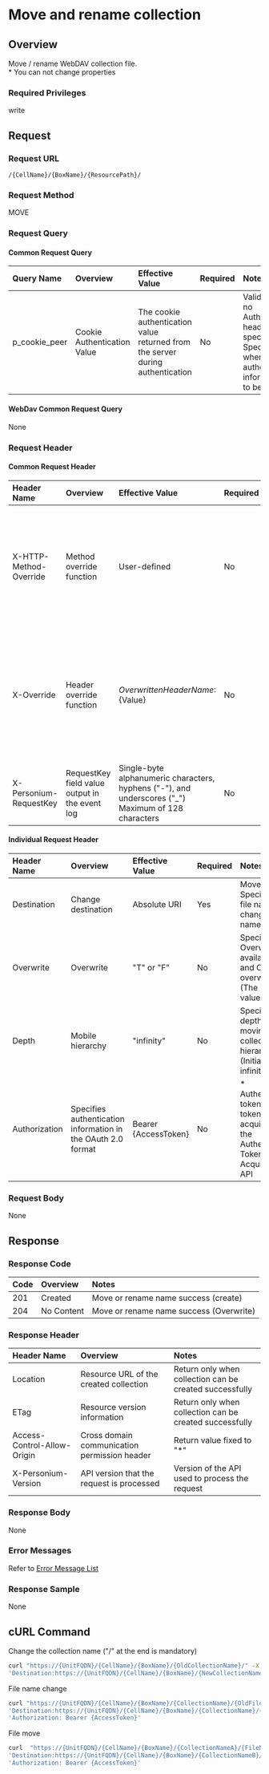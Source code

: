 # Move and rename collection

## Overview

Move / rename WebDAV collection file.  
\* You can not change properties

### Required Privileges

write

## Request

### Request URL

```
/{CellName}/{BoxName}/{ResourcePath}/
```

### Request Method

MOVE

### Request Query

#### Common Request Query

|Query Name|Overview|Effective Value|Required|Notes|
|:--|:--|:--|:--|:--|
|p_cookie_peer|Cookie Authentication Value|The cookie authentication value returned from the server during authentication|No|Valid only if no Authorization header specified<br>Specify this when cookie authentication information is to be used|

#### WebDav Common Request Query

None

### Request Header

#### Common Request Header

|Header Name|Overview|Effective Value|Required|Notes|
|:--|:--|:--|:--|:--|
|X-HTTP-Method-Override|Method override function|User-defined|No|Specifying this value in a request with the POST method indicates that the specified value is used as the method|
|X-Override|Header override function|${OverwrittenHeaderName}:${Value}|No|The normal HTTP header value is overwritten. Specify multiple X-Override headers for the overwriting of multiple headers|
|X-Personium-RequestKey|RequestKey field value output in the event log|Single-byte alphanumeric characters, hyphens ("-"), and underscores ("_")<br>Maximum of 128 characters|No||

#### Individual Request Header

|Header Name|Overview|Effective Value|Required|Notes|
|:--|:--|:--|:--|:--|
|Destination|Change destination|Absolute URI|Yes|Move / Specify the file name to change the name.|
|Overwrite|Overwrite|"T" or "F"|No|Specify Overwrite available("T") and Can not overwrite("F").(The initial value is "F")|
|Depth|Mobile hierarchy|"infinity"|No|Specify the depth of the moving collection hierarchy. (Initial value is infinite)|
|Authorization|Specifies authentication information in the OAuth 2.0 format|Bearer {AccessToken}|No|* Authentication tokens are the tokens acquired using the Authentication Token Acquisition API|

### Request Body

None


## Response

### Response Code

|Code|Overview|Notes|
|:--|:--|:--|
|201|Created|Move or rename name success (create)|
|204|No Content|Move or rename name success (Overwrite)|

### Response Header

|Header Name|Overview|Notes|
|:--|:--|:--|
|Location|Resource URL of the created collection|Return only when collection can be created successfully|
|ETag|Resource version information|Return only when collection can be created successfully|
|Access-Control-Allow-Origin|Cross domain communication permission header|Return value fixed to "*"|
|X-Personium-Version|API version that the request is processed|Version of the API used to process the request|

### Response Body

None

### Error Messages

Refer to [Error Message List](004_Error_Messages.md)

### Response Sample

None

## cURL Command

Change the collection name ("/" at the end is mandatory)

```sh
curl "https://{UnitFQDN}/{CellName}/{BoxName}/{OldCollectionName}/" -X MOVE -i -H \
'Destination:https://{UnitFQDN}/{CellName}/{BoxName}/{NewCollectionName}/' -H 'Authorization: Bearer {AccessToken}'
```

File name change

```sh
curl "https://{UnitFQDN}/{CellName}/{BoxName}/{CollectionName}/{OldFileName}/" -X MOVE -i -H \
'Destination:https://{UnitFQDN}/{CellName}/{BoxName}/{CollectionName}/{NewFileName}' -H \
'Authorization: Bearer {AccessToken}'
```

File move

```sh
curl  "https://{UnitFQDN}/{CellName}/{BoxName}/{CollectionNameA}/{FileName}" -X MOVE -i -H \
'Destination:https://{UnitFQDN}/{CellName}/{BoxName}/{CollectionNameB}/{FileName}' -H \
'Authorization: Bearer {AccessToken}'
```


